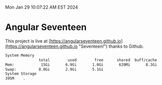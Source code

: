 Mon Jan 29 10:07:22 AM EST 2024

# Angular Seventeen


This project is live at [https://angularseventeen.github.io](https://angularseventeen.github.io "Seventeen!") thanks to Github.

```bash
System Memory
               total        used        free      shared  buff/cache   available
Mem:            15Gi       6.9Gi       1.0Gi       639Mi       8.3Gi       8.4Gi
Swap:          8.0Gi       2.9Gi       5.1Gi
System Storage
395M	.
```
```bash
